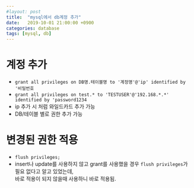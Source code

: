 ```yaml
---
#layout: post
title:  "mysql에서 db계정 추가"
date:   2019-10-01 21:00:00 +0900
categories: database
tags: [mysql, db]
---
```


# 계정 추가
-   `grant all privileges on DB명.테이블명 to '계정명'@'ip' identified by '비밀번호`
-   `grant all privileges on test.* to 'TESTUSER'@'192.168.*.*' identified by 'password1234`
-   ip 추가 시 처럼 와일드카드 추가 가능
-   DB/테이블 별로 권한 추가 가능

# 변경된 권한 적용
-   `flush privileges;`
-   insert나 update를 사용하지 않고 grant를 사용했을 경우 `flush privileges`가 필요 없다고 알고 있었는데,  
    바로 적용이 되지 않을때 사용하니 바로 적용됨.